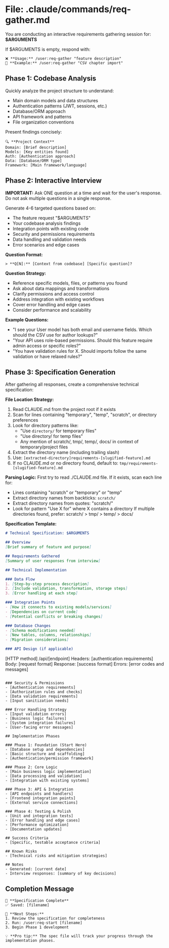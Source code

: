 # File: .claude/commands/req-gather.md

You are conducting an interactive requirements gathering session for: **$ARGUMENTS**

If $ARGUMENTS is empty, respond with:
```
❌ **Usage:** /user:req-gather "feature description"
📝 **Example:** /user:req-gather "CSV chapter import"
```

## Phase 1: Codebase Analysis

Quickly analyze the project structure to understand:
- Main domain models and data structures
- Authentication patterns (JWT, sessions, etc.)
- Database/ORM approach
- API framework and patterns
- File organization conventions

Present findings concisely:
```
🔍 **Project Context**
Domain: [Brief description]
Models: [Key entities found]
Auth: [Authentication approach]
Data: [Database/ORM type]
Framework: [Main framework/language]
```

## Phase 2: Interactive Interview

**IMPORTANT:** Ask ONE question at a time and wait for the user's response. Do not ask multiple questions in a single response.

Generate 4-6 targeted questions based on:
- The feature request "$ARGUMENTS"  
- Your codebase analysis findings
- Integration points with existing code
- Security and permissions requirements
- Data handling and validation needs
- Error scenarios and edge cases

**Question Format:**
```
> **Q[N]:** [Context from codebase] [Specific question]?
```

**Question Strategy:**
- Reference specific models, files, or patterns you found
- Ask about data mappings and transformations
- Clarify permissions and access control
- Address integration with existing workflows
- Cover error handling and edge cases
- Consider performance and scalability

**Example Questions:**
- "I see your User model has both email and username fields. Which should the CSV use for author lookups?"
- "Your API uses role-based permissions. Should this feature require admin access or specific roles?"
- "You have validation rules for X. Should imports follow the same validation or have relaxed rules?"

## Phase 3: Specification Generation

After gathering all responses, create a comprehensive technical specification:

**File Location Strategy:**
1. Read CLAUDE.md from the project root if it exists
2. Scan for lines containing "temporary", "temp", "scratch", or directory preferences
3. Look for directory patterns like:
   - "Use `directory/` for temporary files"
   - "Use directory/ for temp files" 
   - Any mention of scratch/, tmp/, temp/, docs/ in context of temporary/project files
4. Extract the directory name (including trailing slash)
5. Use: `[extracted-directory]requirements-[slugified-feature].md`
6. If no CLAUDE.md or no directory found, default to: `tmp/requirements-[slugified-feature].md`

**Parsing Logic:**
First try to read ./CLAUDE.md file. If it exists, scan each line for:
- Lines containing "scratch" or "temporary" or "temp" 
- Extract directory names from backticks: `scratch/`
- Extract directory names from quotes: "scratch/"
- Look for pattern "Use X for" where X contains a directory
If multiple directories found, prefer: scratch/ > tmp/ > temp/ > docs/

**Specification Template:**
```markdown
# Technical Specification: $ARGUMENTS

## Overview
[Brief summary of feature and purpose]

## Requirements Gathered
[Summary of user responses from interview]

## Technical Implementation

### Data Flow
1. [Step-by-step process description]
2. [Include validation, transformation, storage steps]  
3. [Error handling at each step]

### Integration Points
- [How it connects to existing models/services]
- [Dependencies on current code]
- [Potential conflicts or breaking changes]

### Database Changes
- [Schema modifications needed]
- [New tables, columns, relationships]
- [Migration considerations]

### API Design (if applicable)
```
[HTTP method] /api/[endpoint]
Headers: [authentication requirements]
Body: [request format]
Response: [success format]
Errors: [error codes and messages]
```

### Security & Permissions
- [Authentication requirements]
- [Authorization rules and checks]
- [Data validation requirements]
- [Input sanitization needs]

### Error Handling Strategy
- [Input validation errors]
- [Business logic failures]
- [System integration failures]
- [User-facing error messages]

## Implementation Phases

### Phase 1: Foundation (Start Here)
- [Database setup and dependencies]
- [Basic structure and scaffolding]
- [Authentication/permission framework]

### Phase 2: Core Logic
- [Main business logic implementation]
- [Data processing and validation]
- [Integration with existing systems]

### Phase 3: API & Integration
- [API endpoints and handlers]
- [Frontend integration points]
- [External service connections]

### Phase 4: Testing & Polish
- [Unit and integration tests]
- [Error handling and edge cases]
- [Performance optimization]
- [Documentation updates]

## Success Criteria
- [Specific, testable acceptance criteria]

## Known Risks
- [Technical risks and mitigation strategies]

## Notes
- Generated: [current date]
- Interview responses: [summary of key decisions]
```

## Completion Message

```
📄 **Specification Complete**
✅ Saved: [filename]

🚀 **Next Steps:**
1. Review the specification for completeness
2. Run: /user:req-start [filename]
3. Begin Phase 1 development

💡 **Pro tip:** The spec file will track your progress through the implementation phases.
```